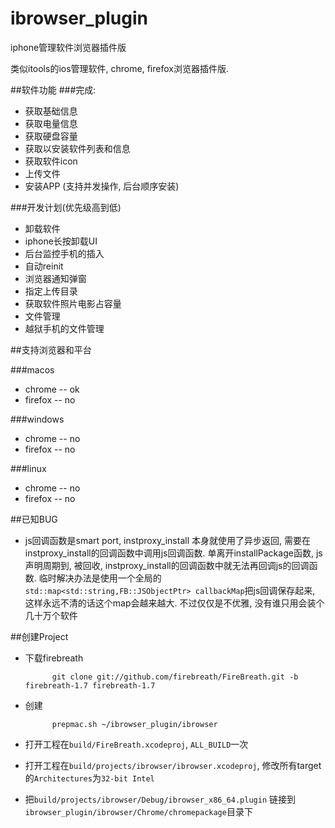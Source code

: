 ibrowser_plugin
===============

iphone管理软件浏览器插件版

类似itools的ios管理软件, chrome, firefox浏览器插件版.

##软件功能
###完成:

*   获取基础信息
*   获取电量信息
*   获取硬盘容量
*   获取以安装软件列表和信息
*   获取软件icon
*   上传文件
*   安装APP (支持并发操作, 后台顺序安装)


###开发计划(优先级高到低)
*   卸载软件
*   iphone长按卸载UI
*   后台监控手机的插入
*   自动reinit
*   浏览器通知弹窗
*   指定上传目录
*   获取软件照片电影占容量
*   文件管理
*   越狱手机的文件管理

##支持浏览器和平台

###macos
*   chrome   -- ok
*   firefox  -- no

###windows
*   chrome   -- no
*   firefox  -- no

###linux
*   chrome   -- no
*   firefox  -- no


##已知BUG
*   js回调函数是smart port, instproxy_install 本身就使用了异步返回, 
需要在instproxy_install的回调函数中调用js回调函数. 单离开installPackage函数, js声明周期到, 被回收,
instproxy_install的回调函数中就无法再回调js的回调函数.
临时解决办法是使用一个全局的`std::map<std::string,FB::JSObjectPtr> callbackMap`把js回调保存起来, 
这样永远不清的话这个map会越来越大. 不过仅仅是不优雅, 没有谁只用会装个几十万个软件

##创建Project

* 下载firebreath

            git clone git://github.com/firebreath/FireBreath.git -b firebreath-1.7 firebreath-1.7
    
* 创建
    
            prepmac.sh ~/ibrowser_plugin/ibrowser

* 打开工程在`build/FireBreath.xcodeproj`, `ALL_BUILD`一次
* 打开工程在`build/projects/ibrowser/ibrowser.xcodeproj`, 修改所有target的`Architectures`为`32-bit Intel`
* 把`build/projects/ibrowser/Debug/ibrowser_x86_64.plugin` 链接到`ibrowser_plugin/ibrowser/Chrome/chromepackage`目录下
 
